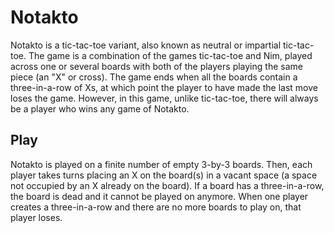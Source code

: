 # Notakto

Notakto is a tic-tac-toe variant, also known as neutral or impartial tic-tac-toe. The game is a combination of the games tic-tac-toe and Nim, played across one or several boards with both of the players playing the same piece (an "X" or cross). The game ends when all the boards contain a three-in-a-row of Xs, at which point the player to have made the last move loses the game. However, in this game, unlike tic-tac-toe, there will always be a player who wins any game of Notakto.

## Play

Notakto is played on a finite number of empty 3-by-3 boards. Then, each player takes turns placing an X on the board(s) in a vacant space (a space not occupied by an X already on the board). If a board has a three-in-a-row, the board is dead and it cannot be played on anymore. When one player creates a three-in-a-row and there are no more boards to play on, that player loses.